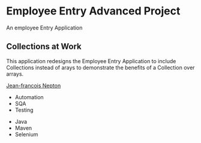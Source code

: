 # Employee Entry Advanced Project
An employee Entry Application

## Collections at Work
This application redesigns the Employee Entry Application to include Collections instead of arays to demonstrate the benefits of a Collection over arrays.

[Jean-francois Nepton](http://sqasolution.com)

* Automation
* SQA
* Testing

- Java
- Maven
- Selenium